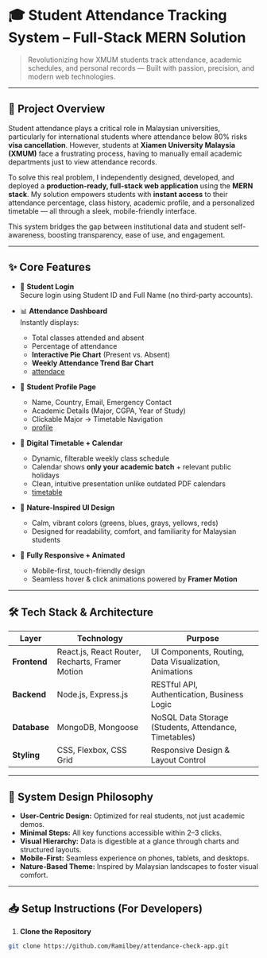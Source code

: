 # 🎓 Student Attendance Tracking System – Full-Stack MERN Solution

> Revolutionizing how XMUM students track attendance, academic schedules, and personal records — Built with passion, precision, and modern web technologies.

---

## 🚀 Project Overview

Student attendance plays a critical role in Malaysian universities, particularly for international students where attendance below 80% risks **visa cancellation**. However, students at **Xiamen University Malaysia (XMUM)** face a frustrating process, having to manually email academic departments just to view attendance records.

To solve this real problem, I independently designed, developed, and deployed a **production-ready, full-stack web application** using the **MERN stack**. My solution empowers students with **instant access** to their attendance percentage, class history, academic profile, and a personalized timetable — all through a sleek, mobile-friendly interface.

This system bridges the gap between institutional data and student self-awareness, boosting transparency, ease of use, and engagement.

---

## ✨ Core Features

- 🔐 **Student Login**  
Secure login using Student ID and Full Name (no third-party accounts).

- 📊 **Attendance Dashboard**  
Instantly displays:
  - Total classes attended and absent
  - Percentage of attendance
  - **Interactive Pie Chart** (Present vs. Absent)
  - **Weekly Attendance Trend Bar Chart**
  - [attendace](public/attendance.jpg)

- 👤 **Student Profile Page**
  - Name, Country, Email, Emergency Contact
  - Academic Details (Major, CGPA, Year of Study)
  - Clickable Major → Timetable Navigation
  - [profile](public/profileInfor.jpg)

- 📅 **Digital Timetable + Calendar**
  - Dynamic, filterable weekly class schedule  
  - Calendar shows **only your academic batch** + relevant public holidays  
  - Clean, intuitive presentation unlike outdated PDF calendars
  - [timetable](public/timetable.jpg)

- 🌿 **Nature-Inspired UI Design**
  - Calm, vibrant colors (greens, blues, grays, yellows, reds)
  - Designed for readability, comfort, and familiarity for Malaysian students

- 📱 **Fully Responsive + Animated**
  - Mobile-first, touch-friendly design
  - Seamless hover & click animations powered by **Framer Motion**

---

## 🛠️ Tech Stack & Architecture

| Layer           | Technology                                      | Purpose                                   |
|-----------------|-------------------------------------------------|------------------------------------------|
| **Frontend**    | React.js, React Router, Recharts, Framer Motion | UI Components, Routing, Data Visualization, Animations |
| **Backend**     | Node.js, Express.js                             | RESTful API, Authentication, Business Logic |
| **Database**    | MongoDB, Mongoose                               | NoSQL Data Storage (Students, Attendance, Timetables) |
| **Styling**     | CSS, Flexbox, CSS Grid                          | Responsive Design & Layout Control |

---

## 📐 System Design Philosophy

- **User-Centric Design:** Optimized for real students, not just academic demos.
- **Minimal Steps:** All key functions accessible within 2–3 clicks.
- **Visual Hierarchy:** Data is digestible at a glance through charts and structured layouts.
- **Mobile-First:** Seamless experience on phones, tablets, and desktops.
- **Nature-Based Theme:** Inspired by Malaysian landscapes to foster visual comfort.

---

## 📥 Setup Instructions (For Developers)

1. **Clone the Repository**
```bash
git clone https://github.com/Ramilbey/attendance-check-app.git
